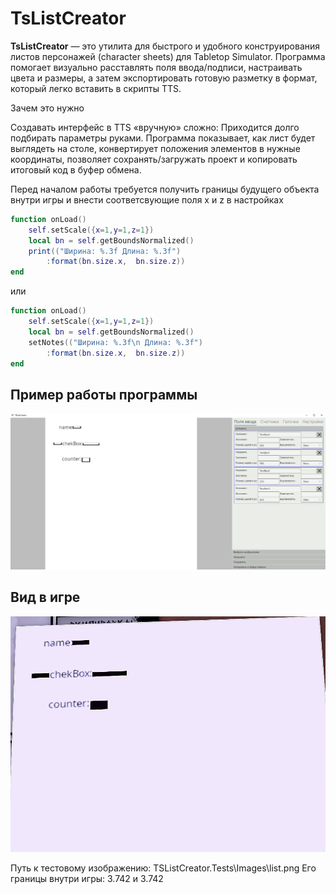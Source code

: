 # TsListCreator

**TsListCreator** — это утилита для быстрого и удобного конструирования листов персонажей (character sheets) для Tabletop Simulator. Программа помогает визуально расставлять поля ввода/подписи, настраивать цвета и размеры, а затем экспортировать готовую разметку в формат, который легко вставить в скрипты TTS.

Зачем это нужно

Создавать интерфейс в TTS «вручную» сложно: Приходится долго подбирать параметры руками. Программа показывает, как лист будет выглядеть на столе,
конвертирует положения элементов в нужные координаты, позволяет сохранять/загружать проект и копировать итоговый код в буфер обмена.

Перед началом работы требуется получить границы будущего объекта внутри игры и внести соответсвующие поля x и z в настройках
``` lua
function onLoad()
    self.setScale({x=1,y=1,z=1})
    local bn = self.getBoundsNormalized()
    print(("Ширина: %.3f Длина: %.3f")
        :format(bn.size.x,  bn.size.z))
end
```
или
``` lua
function onLoad()
    self.setScale({x=1,y=1,z=1})
    local bn = self.getBoundsNormalized()
    setNotes(("Ширина: %.3f\n Длина: %.3f")
        :format(bn.size.x,  bn.size.z))
end   
```
## Пример работы программы
![Пример работы программы](doc/result2.png)

## Вид в игре
![Вид в игре](doc/result.png)

Путь к тестовому изображению: TSListCreator.Tests\Images\list.png
Его границы внутри игры: 3.742 и 3.742